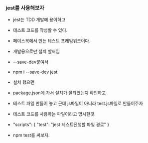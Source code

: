 ### jest를 사용해보자

- jest는 TDD 개발에 용이하고
- 테스트 코드를 작성할 수 있다.
- 페이스북에서 만든 테스트 프레임워크이다.

- 개발용으로만 설치 할꺼임
- --save-dev붙여서
- npm i --save-dev jest

- 설치 했으면
- package.json에 가서 설치가 잘되었는지 확인하고
- 테스트 파일 만들어 놓고 근데 js파일이 아니라 test.js파일로 만들어주자
- 테스트 코드를 사용하는 파일이라고 명시한것.
- "scripts": { "test": "jest 테스트진행할 파일 경로" }
- npm test를 써보자.
